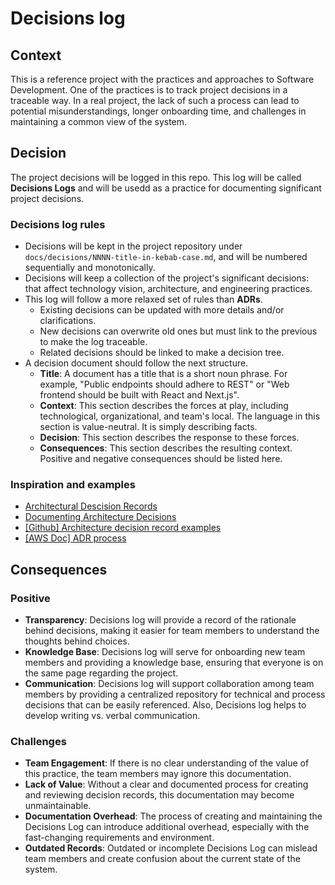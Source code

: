 # Decisions log

## Context

This is a reference project with the practices and approaches to Software
Development. One of the practices is to track project decisions in a traceable
way. In a real project, the lack of such a process can lead to potential
misunderstandings, longer onboarding time, and challenges in maintaining a
common view of the system.

## Decision

The project decisions will be logged in this repo. This log will be called
**Decisions Logs** and will be usedd as a practice for documenting significant
project decisions.

### Decisions log rules

- Decisions will be kept in the project repository under
  `docs/decisions/NNNN-title-in-kebab-case.md`, and will be numbered
  sequentially and monotonically.
- Decisions will keep a collection of the project's significant decisions: that
  affect technology vision, architecture, and engineering practices.
- This log will follow a more relaxed set of rules than **ADRs**.
  - Existing decisions can be updated with more details and/or clarifications.
  - New decisions can overwrite old ones but must link to the previous to make
    the log traceable.
  - Related decisions should be linked to make a decision tree.
- A decision document should follow the next structure.
  - **Title**: A document has a title that is a short noun phrase. For example,
    "Public endpoints should adhere to REST" or "Web frontend should be built
    with React and Next.js".
  - **Context**: This section describes the forces at play, including
    technological, organizational, and team's local. The language in this
    section is value-neutral. It is simply describing facts.
  - **Decision**: This section describes the response to these forces.
  - **Consequences**: This section describes the resulting context. Positive and
    negative consequences should be listed here.

### Inspiration and examples

- [Architectural Descision Records](https://adr.github.io/)
- [Documenting Architecture Decisions](https://cognitect.com/blog/2011/11/15/documenting-architecture-decisions)
- [[Github] Architecture decision record examples](https://github.com/joelparkerhenderson/architecture-decision-record)
- [[AWS Doc] ADR process](https://docs.aws.amazon.com/prescriptive-guidance/latest/architectural-decision-records/adr-process.html)

## Consequences

### Positive

- **Transparency**: Decisions log will provide a record of the rationale behind
  decisions, making it easier for team members to understand the thoughts behind
  choices.
- **Knowledge Base**: Decisions log will serve for onboarding new team members
  and providing a knowledge base, ensuring that everyone is on the same page
  regarding the project.
- **Communication**: Decisions log will support collaboration among team members
  by providing a centralized repository for technical and process decisions that
  can be easily referenced. Also, Decisions log helps to develop writing vs.
  verbal communication.

### Challenges

- **Team Engagement**: If there is no clear understanding of the value of this
  practice, the team members may ignore this documentation.
- **Lack of Value**: Without a clear and documented process for creating and
  reviewing decision records, this documentation may become unmaintainable.
- **Documentation Overhead**: The process of creating and maintaining the
  Decisions Log can introduce additional overhead, especially with the
  fast-changing requirements and environment.
- **Outdated Records**: Outdated or incomplete Decisions Log can mislead team
  members and create confusion about the current state of the system.
